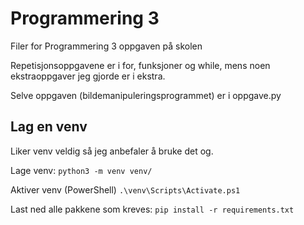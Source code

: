 # Programmering 3

Filer for Programmering 3 oppgaven på skolen

Repetisjonsoppgavene er i for, funksjoner og while, mens noen ekstraoppgaver  jeg gjorde er i ekstra.

Selve oppgaven (bildemanipuleringsprogrammet) er i oppgave.py

## Lag en venv

Liker venv veldig så jeg anbefaler å bruke det og.

Lage venv:
``python3 -m venv venv/``

Aktiver venv (PowerShell)
``.\venv\Scripts\Activate.ps1``

Last ned alle pakkene som kreves:
``pip install -r requirements.txt``